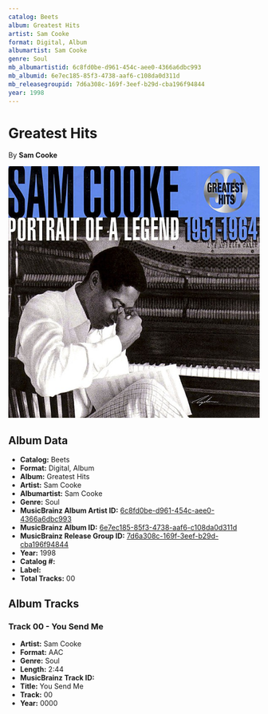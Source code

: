 ```yaml
---
catalog: Beets
album: Greatest Hits
artist: Sam Cooke
format: Digital, Album
albumartist: Sam Cooke
genre: Soul
mb_albumartistid: 6c8fd0be-d961-454c-aee0-4366a6dbc993
mb_albumid: 6e7ec185-85f3-4738-aaf6-c108da0d311d
mb_releasegroupid: 7d6a308c-169f-3eef-b29d-cba196f94844
year: 1998
---
```


# Greatest Hits

By **Sam Cooke**

![](../../assets/beetscovers/Sam_Cooke-Greatest_Hits.jpg)

## Album Data

- **Catalog:** Beets
- **Format:** Digital, Album
- **Album:** Greatest Hits
- **Artist:** Sam Cooke
- **Albumartist:** Sam Cooke
- **Genre:** Soul
- **MusicBrainz Album Artist ID:** [6c8fd0be-d961-454c-aee0-4366a6dbc993](https://musicbrainz.org/artist/6c8fd0be-d961-454c-aee0-4366a6dbc993)
- **MusicBrainz Album ID:** [6e7ec185-85f3-4738-aaf6-c108da0d311d](https://musicbrainz.org/release/6e7ec185-85f3-4738-aaf6-c108da0d311d)
- **MusicBrainz Release Group ID:** [7d6a308c-169f-3eef-b29d-cba196f94844](https://musicbrainz.org/release-group/7d6a308c-169f-3eef-b29d-cba196f94844)
- **Year:** 1998
- **Catalog #:** 
- **Label:** 
- **Total Tracks:** 00

## Album Tracks

### Track 00 - You Send Me

- **Artist:** Sam Cooke
- **Format:** AAC
- **Genre:** Soul
- **Length:** 2:44
- **MusicBrainz Track ID:** [](https://musicbrainz.org/recording/)
- **Title:** You Send Me
- **Track:** 00
- **Year:** 0000

